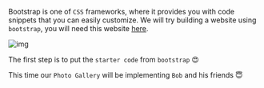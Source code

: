 Bootstrap is one of `CSS` frameworks, where it provides you with code snippets that you can easily customize. We will try building a website using `bootstrap`, you will need this website [here](https://getbootstrap.com/).



![img](https://lh6.googleusercontent.com/6Az8mocE1hQ1q9nruov06MXbMtPx8EsegEEtOiJ7hAyYVIt2Q0_KQTidNfVLX7WkDh8kOxgNh2Fc-0fvq2EuHZDGpCJGnJRqMPNiImqMqLYm9J2NbahpuuRWJMd7hpXcUp11j7BU=s0)

The first step is to put the `starter code` from `bootstrap` 😍

This time our `Photo Gallery` will be implementing `Bob` and his friends 😇

